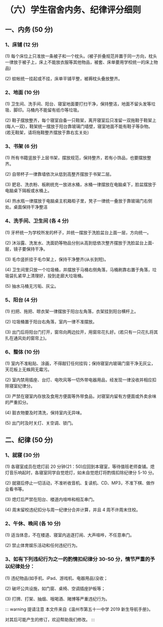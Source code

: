# （六）学生宿舍内务、纪律评分细则

## 一、内务 (50 分)

### 1、床铺 (12 分)

(1) 每个床位上只准放一条被子和一个枕头。(被子折叠规范并置于同一方向，枕头一律放于被子上，床上不能放衣服等其他物品，被套、床单要用学校统一的床上物品)

(2) 蚊帐统一挂起或不挂，床单平铺平整，被褥枕头叠放整齐。

### 2、地面 (10 分)

(1) 卫生间、洗手间、阳台、寝室地面要打扫干净，保持整洁，地面不留头发等垃圾、脚印。马桶内不能留有纸巾等垃圾。

(2) 鞋子摆放整齐，每个寝室自备一只鞋架，离开寝室后只准留一双拖鞋于鞋架上(每人一双)，鞋架统一摆放于阳台靠玻璃门墙壁，寝室地面不能有鞋子等杂物。(若无鞋架，请将拖鞋整齐摆放于靠右玄关处)

### 3、书架 (6 分)

(1) 所有书籍竖放于上层书架，摆放规范，保持整齐，若有小饰品，也要摆放整齐。

(2) 自带杯子一律靠墙依次从低到高整齐摆放于书架二层。

(3) 肥皂、洗衣粉、板刷统充一放进水桶，水桶一律摆放在电脑桌下，脸盆摆放于电脑桌下隔板或水桶上。

(4) 热水瓶一律摆放于电脑桌主机箱柜子里，凳子一律统一叠放于靠玻璃门右侧处。桌面保持干净整洁

### 4、洗手间、卫生间 (各 4 分)

(1) 牙杯统一为学校所发的杯子，并统一摆放于洗脸盆台上面一层，方向统一。

(2) 沐浴露、洗发水、洗面奶等物品分别从高到低依次整齐摆放于洗脸盆台上面-层，镜子要保持干净。

(3) 毛巾竖折挂于毛巾架上，保持干净整齐(从长到短)。

(4) 卫生间里只放一个垃圾桶，并摆放于马桶右侧角落，马桶刷靠右置于角落，垃圾袋扎紧早上清理好，投到走廊大垃圾桶。

(5) 抽水马桶无污垢、灰尘。

### 5、阳台 (4 分)

(1) 扫把、拖把、晾衣架一律摆放于阳台左角落，衣架挂到阳台横杆上。

(2) 垃圾桶置于阳台右角落，室内一律不准摆放。

(3) 出门后将阳台门打开，窗帘向两边拉开，用窗帘花扎好。(若只有一只花扎将其扎在通风处的窗帘上)。

### 6、整体 (10 分)

(1) 室内不准粘贴、涂画，不得敲钉任何挂钩；保持寝室内玻璃门窗干净无灰尘，天花板上无蛛网无霉污。

(2) 室内禁用插座、台灯、电吹风等一切外带电器用品，经发现一律没收并相应扣除寝室纪律分。

(3) 严禁在寝室内存放及食用方便面等外带食品，对寝室内留有方便面或外卖余味的严重扣分。

(4) 脏衣物要及时清洗，保持室内无异味。

(5) 出门时及时关灯、关空调、锁门。

## 二、纪律 (50 分)

### 1、就寝 (30 分)

(1) 各寝室成员在熄灯前 20 分钟(21：50)应回到本寝室，等待值班老师查铺。熄灯音乐响起时，各寝室同学自觉熄灯，如未自觉熄灯将酌情扣除纪律分 5-10 分。

(2) 就寝后停止一切活动，不准听收音机、复读机、CD、MP3，不准下棋、做作业看书等。

(3) 熄灯后严禁在阳台、楼道内喧哗和相互串门。

(4) 周末留校违纪扣分与周一纪律分合并计算，并且 4 周不许周末住校。

### 2、午休、晚间 (各 10 分)

(1) 适当体息，不在楼道、寝室内追逐打闹、大声喧哗，不任意串门。

(2) 禁止体育娱乐活动和任何违纪行为。

### 3、如有下列违纪行为之一的酌情扣纪律分 30-50 分，情节严重的予以纪律处分：

(1) 违纪物品(如手机、iPad、游戏机、电器用品)没收；

(2) 破坏公共设施，如门窗、桌椅、空调插座护板等；

(3) 打牌、打架、抽烟、哦喝酒、赌博等严重违纪行为。

::: warning 提请注意
本文件来自《温州市第五十一中学 2019 新生导航手册》。

对其后可能产生的修订，欢迎帮助我们修改。
:::
